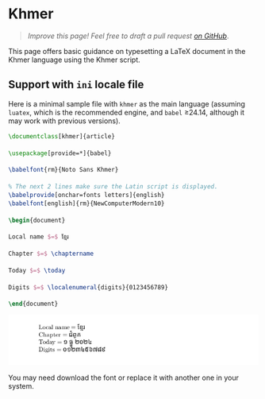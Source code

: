 # Khmer

<blockquote>
  <p><em>Improve this page! Feel free to draft a pull request <a href="https://github.com/latex3/babel/tree/docs/docs">on GitHub</a></em>.</p>
</blockquote>

This page offers basic guidance on typesetting a LaTeX document in the
Khmer language using the Khmer script.

## Support with `ini` locale file

Here is a minimal sample file with `khmer` as the main language
(assuming `luatex`, which is the recommended engine, and `babel` ≥24.14,
although it may work with previous versions).

```tex
\documentclass[khmer]{article}

\usepackage[provide=*]{babel}

\babelfont{rm}{Noto Sans Khmer}

% The next 2 lines make sure the Latin script is displayed.
\babelprovide[onchar=fonts letters]{english}
\babelfont[english]{rm}{NewComputerModern10}

\begin{document}

Local name $=$ ខ្មែរ

Chapter $=$ \chaptername

Today $=$ \today

Digits $=$ \localenumeral{digits}{0123456789}

\end{document}
```

![](../media/locale-khmer.png)

You may need download the font or replace it with another one in your
system.